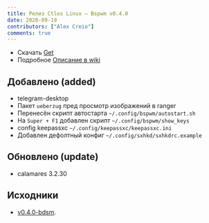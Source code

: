 ```yaml
---
title: Релиз Ctlos Linux — Bspwm v0.4.0
date: 2020-09-19
contributors: ["Alex Creio"]
comments: true
---
```


- Скачать [Get](/get)
- Подробное [Описание в wiki](/wiki/wm/bspwm)

## Добавлено (added)

- telegram-desktop
- Пакет `ueberzug` пред просмотр изображений в ranger
- Перенесён скрипт автостарта `~/.config/bspwm/autostart.sh`
- На `Super + F1` добавлен скрипт `~/.config/bspwm/show_keys`
- config keepassxc `~/.config/keepassxc/keepassxc.ini`
- Добавлен дефолтный конфиг `~/.config/sxhkd/sxhkdrc.example`

## Обновлено (update)

- calamares 3.2.30

## Исходники

- [v0.4.0-bdsm](https://github.com/ctlos/ctlosiso/tree/v0.4.0-bdsm).
